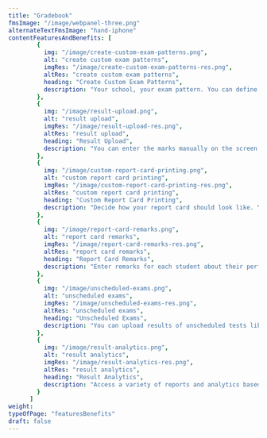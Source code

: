 ```yaml
---
title: "Gradebook"
fmsImage: "/image/webpanel-three.png"
alternateTextFmsImage: "hand-iphone" 
contentFeaturesAndBenefits: [
        {
          img: "/image/create-custom-exam-patterns.png",
          alt: "create custom exam patterns",
          imgRes: "/image/create-custom-exam-patterns-res.png",
          altRes: "create custom exam patterns",
          heading: "Create Custom Exam Patterns",
          description: "Your school, your exam pattern. You can define and create your customized exam patterns, and choose exams and subjects to be included. Add columns that calculated weighted average from various tests as per your formula."
        },
        {  
          img: "/image/result-upload.png",
          alt: "result upload",        
          imgRes: "/image/result-upload-res.png",
          altRes: "result upload",
          heading: "Result Upload",
          description: "You can enter the marks manually on the screen or via an Excel upload. Select exams and subjects to upload the results for or allow teachers to upload for their subjects and consolidate later."
        },
        {     
          img: "/image/custom-report-card-printing.png",
          alt: "custom report card printing",     
          imgRes: "/image/custom-report-card-printing-res.png",
          altRes: "custom report card printing",
          heading: "Custom Report Card Printing",
          description: "Decide how your report card should look like. You get to choose the exams and subjects that will appear on the report card. Create your custom grade patterns too!"
        },
        {   
          img: "/image/report-card-remarks.png",
          alt: "report card remarks",   
          imgRes: "/image/report-card-remarks-res.png",
          altRes: "report card remarks",
          heading: "Report Card Remarks",
          description: "Enter remarks for each student about their performance before printing report cards. These are key observations of the teacher for the student for the reporting period."
        },
        {    
          img: "/image/unscheduled-exams.png",
          alt: "unscheduled exams",    
          imgRes: "/image/unscheduled-exams-res.png",
          altRes: "unscheduled exams",
          heading: "Unscheduled Exams",
          description: "You can upload results of unscheduled tests like class tests and weekly tests that you may not want to include in the report card."
        },
        {
          img: "/image/result-analytics.png",
          alt: "result analytics",
          imgRes: "/image/result-analytics-res.png",
          altRes: "result analytics",
          heading: "Result Analytics",
          description: "Access a variety of reports and analytics based on your results and exams."
        }
      ]
weight:
typeOfPage: "featuresBenefits"
draft: false
---
```

 